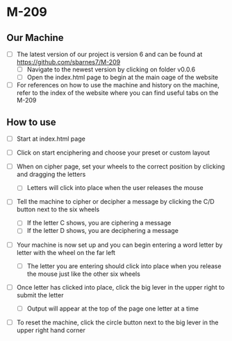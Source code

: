 # M-209
## Our Machine
- [ ] The latest version of our project is version 6 and can be found at https://github.com/sbarnes7/M-209
    - [ ] Navigate to the newest version by clicking on folder v0.0.6
    - [ ] Open the index.html page to begin at the main oage of the website
- [ ] For references on how to use the machine and history on the machine, refer to the index of the website where you can find useful tabs on the M-209
## How to use
 - [ ] Start at index.html page
 - [ ] Click on start enciphering and choose your preset or custom layout
 - [ ] When on cipher page, set your wheels to the correct position by clicking and dragging the letters
    - [ ] Letters will click into place when the user releases the mouse
- [ ] Tell the machine to cipher or decipher a message by clicking the C/D button next to the six wheels
    - [ ] If the letter C shows, you are ciphering a message
    - [ ] If the letter D shows, you are deciphering a message
- [ ] Your machine is now set up and you can begin entering a word letter by letter with the wheel on the far left
    - [ ] The letter you are entering should click into place when you release the mouse just like the other six wheels
- [ ] Once letter has clicked into place, click the big lever in the upper right to submit the letter
    - [ ] Output will appear at the top of the page one letter at a time
- [ ] To reset the machine, click the circle button next to the big lever in the upper right hand corner









